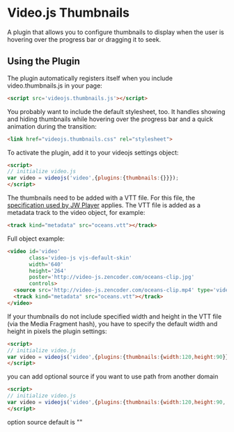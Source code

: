 Video.js Thumbnails
===================
A plugin that allows you to configure thumbnails to display when the user is hovering over the progress bar or dragging it to seek.

Using the Plugin
----------------
The plugin automatically registers itself when you include video.thumbnails.js in your page:

```html
<script src='videojs.thumbnails.js'></script>
```

You probably want to include the default stylesheet, too. It handles showing and hiding thumbnails while hovering over the progress bar and a quick animation during the transition:

```html
<link href="videojs.thumbnails.css" rel="stylesheet">
```

To activate the plugin, add it to your videojs settings object:

```html
<script>
// initialize video.js
var video = videojs('video',{plugins:{thumbnails:{}}});
</script>
```

The thumbnails need to be added with a VTT file. For this file, the [specification used by JW Player](http://support.jwplayer.com/customer/portal/articles/1407439-adding-preview-thumbnails) applies.
The VTT file is added as a metadata track to the video object, for example:

```html
<track kind="metadata" src="oceans.vtt"></track>
```

Full object example:

```html
<video id='video'
       class='video-js vjs-default-skin'
       width='640'
       height='264'
       poster='http://video-js.zencoder.com/oceans-clip.jpg'
       controls>
  <source src='http://video-js.zencoder.com/oceans-clip.mp4' type='video/mp4' />
  <track kind="metadata" src="oceans.vtt"></track>
</video>
```

If your thumbnails do not include specified width and height in the VTT file (via the Media Fragment hash), you have to specify the default width and height in pixels the plugin settings:

```html
<script>
// initialize video.js
var video = videojs('video',{plugins:{thumbnails:{width:120,height:90}}});
</script>
```

you can add optional source if you want to use path from another domain
```html
<script>
// initialize video.js
var video = videojs('video',{plugins:{thumbnails:{width:120,height:90, source : "/path/thumbnail/"}}});
</script>
```
option source default is ""
